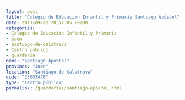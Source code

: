 ```yaml
---
layout: post
title: "Colegio de Educación Infantil y Primaria Santiago Apóstol"
date: 2017-09-20 20:57:05 +0200
categories:
- Colegio de Educación Infantil y Primaria
- jaen
- santiago-de-calatrava
- Centro público
- guarderia
name: "Santiago Apóstol"
province: "Jaén"
location: "Santiago de Calatrava"
code: "23003478"
type: "Centro público"
permalink: /guarderias/santiago-apostol.html
---
```

